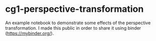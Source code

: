 # cg1-perspective-transformation
An example notebook to demonstrate some effects of the perspective transformation. I made this public in order to share it using binder (https://mybinder.org/).
